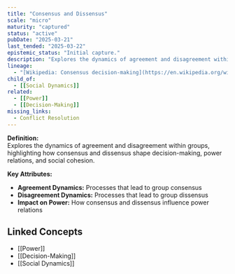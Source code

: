 ```yaml
---
title: "Consensus and Dissensus"
scale: "micro"
maturity: "captured"
status: "active"
pubDate: "2025-03-21"
last_tended: "2025-03-22"
epistemic_status: "Initial capture."
description: "Explores the dynamics of agreement and disagreement within groups, highlighting how consensus and dissensus shape decision-making, power relations, and social cohesion."
lineage:
  - "[Wikipedia: Consensus decision-making](https://en.wikipedia.org/wiki/Consensus_decision-making)"
child_of:
  - [[Social Dynamics]]
related:
  - [[Power]]
  - [[Decision-Making]]
missing_links:
  - Conflict Resolution
---
```

**Definition:**  
Explores the dynamics of agreement and disagreement within groups, highlighting how consensus and dissensus shape decision-making, power relations, and social cohesion.

**Key Attributes:**  
- **Agreement Dynamics:** Processes that lead to group consensus  
- **Disagreement Dynamics:** Processes that lead to group dissensus  
- **Impact on Power:** How consensus and dissensus influence power relations

## Linked Concepts
- [[Power]]
- [[Decision-Making]]
- [[Social Dynamics]]
